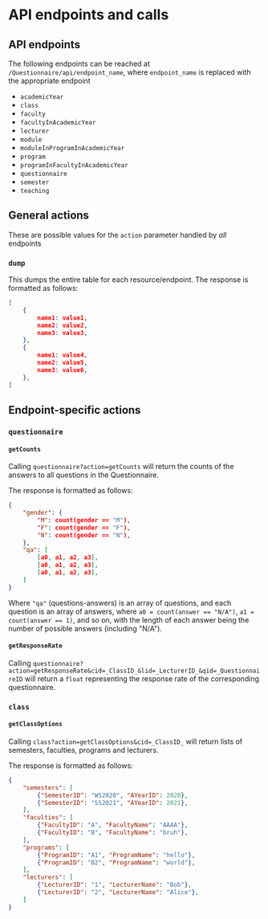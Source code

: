 # API endpoints and calls

## API endpoints

The following endpoints can be reached at `/Questionnaire/api/endpoint_name`, where `endpoint_name` is replaced with the appropriate endpoint

- `academicYear`
- `class`
- `faculty`
- `facultyInAcademicYear`
- `lecturer`
- `module`
- `moduleInProgramInAcademicYear`
- `program`
- `programInFacultyInAcademicYear`
- `questionnaire`
- `semester`
- `teaching`

## General actions

These are possible values for the `action` parameter handled by *all* endpoints

### `dump`

This dumps the entire table for each resource/endpoint. The response is formatted as follows:

```json
[
    {
        name1: value1,
        name2: value2,
        name3: value3,
    },
    {
        name1: value4,
        name2: value5,
        name3: value6,
    },
]
```

## Endpoint-specific actions

### `questionnaire`

#### `getCounts`

Calling `questionnaire?action=getCounts` will return the counts of the answers to all questions in the Questionnaire.

The response is formatted as follows:

```json
{
    "gender": {
        "M": count(gender == "M"),
        "F": count(gender == "F"),
        "N": count(gender == "N"),
    },
    "qa": [
        [a0, a1, a2, a3],
        [a0, a1, a2, a3],
        [a0, a1, a2, a3],
    ]
}
```

Where `"qa"` (questions-answers) is an array of questions, and each question is an array of answers, where `a0 = count(answer == "N/A")`, `a1 = count(answer == 1)`, and so on, with the length of each answer being the number of possible answers (including "N/A").

#### `getResponseRate`

Calling `questionnaire?action=getResponseRate&cid=_ClassID_&lid=_LecturerID_&qid=_QuestionnaireID` will return a `float` representing the response rate of the corresponding questionnaire.

### `class`

#### `getClassOptions`

Calling `class?action=getClassOptions&cid=_ClassID_` will return lists of semesters, faculties, programs and lecturers.

The response is formatted as follows:

```json
{
    "semesters": [
        {"SemesterID": "WS2020", "AYearID": 2020},
        {"SemesterID": "SS2021", "AYearID": 2021},
    ],
    "faculties": [
        {"FacultyID": "A", "FacultyName": "AAAA"},
        {"FacultyID": "B", "FacultyName": "bruh"},
    ],
    "programs": [
        {"ProgramID": "A1", "ProgramName": "hello"},
        {"ProgramID": "B2", "ProgramName": "world"},
    ],
    "lecturers": [
        {"LecturerID": "1", "LecturerName": "Bob"},
        {"LecturerID": "2", "LecturerName": "Alice"},
    ]
}
```
